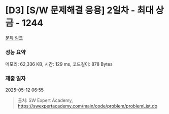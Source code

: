 # [D3] [S/W 문제해결 응용] 2일차 - 최대 상금 - 1244 

[문제 링크](https://swexpertacademy.com/main/code/problem/problemDetail.do?contestProbId=AV15Khn6AN0CFAYD) 

### 성능 요약

메모리: 62,336 KB, 시간: 129 ms, 코드길이: 878 Bytes

### 제출 일자

2025-05-12 06:55



> 출처: SW Expert Academy, https://swexpertacademy.com/main/code/problem/problemList.do